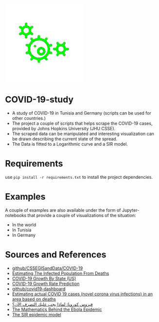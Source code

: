 <img src="logoCovid.png" ></img>

# COVID-19-study
- A study of COVID-19 in Tunisia and Germany (scripts can be used for other countries.)
- The project a couple of scripts that helps scrape the COVID-19 cases, provided by  Johns Hopkins University (JHU CSSE).
- The scraped data can be manipulated and interesting visualization can be drawn describing the current state of the spread.
- The Data is fitted to a Logarithmic curve and a SIR model.


# Requirements
use `pip install -r requirements.txt` to install the project dependencies.


# Examples
A couple of examples are also available under the form of Jupyter-notebooks that provide a couple of visualizations of the situation:
- In the world
- In Tunisia
- In Germany


# Sources and References
- [github/CSSEGISandData/COVID-19](https://github.com/CSSEGISandData/COVID-19)
- [Estimating The Infected Population From Deaths](https://covid19dashboards.com/covid-infected/)
- [COVID-19 Growth By State (US)](https://covid19dashboards.com/growth-us-states/)
- [COVID-19 Growth Rate Prediction](https://covid19dashboards.com/growth-bayes/)
- [github/covid19-dashboard ](https://github.com/github/covid19-dashboard)
- [Estimating actual COVID 19 cases (novel corona virus infections) in an area based on deaths](https://www.youtube.com/watch?v=mCa0JXEwDEk)
- [فيروس كورونا: لماذا يجب عليك التصرف الآن؟](https://chefrour.blogspot.com/2020/03/blog-post_71.html)
- [The Mathematics Behind the Ebola Epidemic](http://corysimon.github.io/articles/the-mathematics-behind-the-ebola-epidemic/)
- [The SIR epidemic model](https://scipython.com/book/chapter-8-scipy/additional-examples/the-sir-epidemic-model/)
